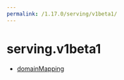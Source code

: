 ```yaml
---
permalink: /1.17.0/serving/v1beta1/
---
```


# serving.v1beta1



* [domainMapping](domainMapping.md)